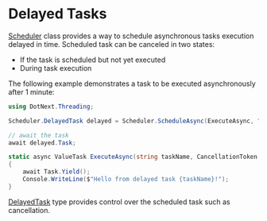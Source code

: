 Delayed Tasks
====
[Scheduler](xref:DotNext.Threading.Scheduler) class provides a way to schedule asynchronous tasks execution delayed in time. Scheduled task can be canceled in two states:
* If the task is scheduled but not yet executed
* During task execution

The following example demonstrates a task to be executed asynchronously after 1 minute:
```csharp
using DotNext.Threading;

Scheduler.DelayedTask delayed = Scheduler.ScheduleAsync(ExecuteAsync, "Task1", TimeSpan.FromMinutes(1));

// await the task
await delayed.Task;

static async ValueTask ExecuteAsync(string taskName, CancellationToken token)
{
    await Task.Yield();
    Console.WriteLine($"Hello from delayed task {taskName}!");
}
```

[DelayedTask](xref:DotNext.Threading.Scheduler.DelayedTask) type provides control over the scheduled task such as cancellation.